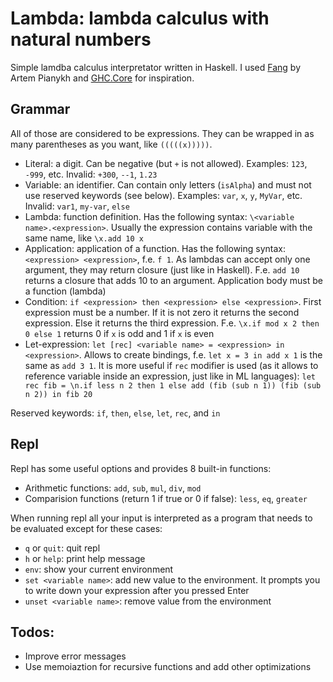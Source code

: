 # Lambda: lambda calculus with natural numbers

Simple lamdba calculus interpretator written in Haskell. I used [Fang](https://github.com/artempyanykh/Fang) by Artem Pianykh and [GHC.Core](https://downloads.haskell.org/ghc/9.0.1/docs/html/libraries/ghc-9.0.1/GHC-Core.html) for inspiration.

## Grammar
All of those are considered to be expressions. They can be wrapped in as many parentheses as you want, like `(((((x)))))`.
- Literal: a digit. Can be negative (but `+` is not allowed). Examples: `123`, `-999`, etc. Invalid: `+300`, `--1`, `1.23`
- Variable: an identifier. Can contain only letters (`isAlpha`) and must not use reserved keywords (see below). Examples: `var`, `x`, `y`, `MyVar`, etc. Invalid: `var1`, `my-var`, `else`
- Lambda: function definition. Has the following syntax: `\<variable name>.<expression>`. Usually the expression contains variable with the same name, like `\x.add 10 x`
- Application: application of a function. Has the following syntax: `<expression> <expression>`, f.e. `f 1`. As lambdas can accept only one argument, they may return closure (just like in Haskell). F.e. `add 10` returns a closure that adds 10 to an argument. Application body must be a function (lambda)
- Condition: `if <expression> then <expression> else <expression>`. First expression must be a number. If it is not zero it returns the second expression. Else it returns the third expression. F.e. `\x.if mod x 2 then 0 else 1` returns 0 if `x` is odd and 1 if `x` is even
- Let-expression: `let [rec] <variable name> = <expression> in <expression>`. Allows to create bindings, f.e. `let x = 3 in add x 1` is the same as `add 3 1`. It is more useful if `rec` modifier is used (as it allows to reference variable inside an expression, just like in ML languages): `let rec fib = \n.if less n 2 then 1 else add (fib (sub n 1)) (fib (sub n 2)) in fib 20`

Reserved keywords: `if`, `then`, `else`, `let`, `rec`, and `in`

## Repl
Repl has some useful options and provides 8 built-in functions:
- Arithmetic functions: `add`, `sub`, `mul`, `div`, `mod`
- Comparision functions (return 1 if true or 0 if false): `less`, `eq`, `greater`

When running repl all your input is interpreted as a program that needs to be evaluated except for these cases:
- `q` or `quit`: quit repl
- `h` or `help`: print help message
- `env`: show your current environment
- `set <variable name>`: add new value to the environment. It prompts you to write down your expression after you pressed Enter
- `unset <variable name>`: remove value from the environment

## Todos:
- Improve error messages
- Use memoiaztion for recursive functions and add other optimizations
